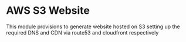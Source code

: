 # AWS S3 Website

This module provisions to generate website hosted on S3 setting up the required DNS and CDN via route53 and cloudfront respectively  